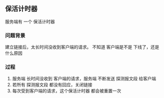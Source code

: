##  保活计时器
服务端有 一个 保活计时器


###   问题背景
建立链接后，太长时间没收到客户端的请求。
不知道 客户端是不是 下线了，还是什么原因



###   过程
1. 服务端 长时间没收到 客户端的请求，服务端 不断发送 探测报文段 给客户端
2. 若所有 探测报文段 都没有回应，关闭链接
3. 每次受到客户端的请求，这个保活计时器 都会被重置一次 
